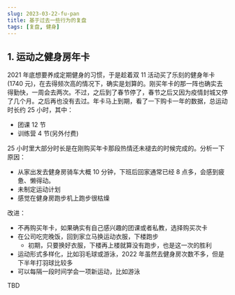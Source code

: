 ```yaml
---
slug: 2023-03-22-fu-pan
title: 基于过去一些行为的复盘
tags: [复盘, 健身]
---
```


## 1. 运动之健身房年卡

2021 年底想要养成定期健身的习惯，于是趁着双 11 活动买了乐刻的健身年卡(1740 元)，在去得频次高的情况下，确实是划算的。刚买年卡的那一阵也确实去得勤快，一周会去两次。不过，之后到了春节停了，春节之后又因为疫情封城又停了几个月。之后再也没有去过。年卡马上到期，看了一下购卡一年的数据，总运动时长约 25 小时，其中：

- 团课 12 节
- 训练营 4 节(另外付费)

25 小时里大部分时长是在刚购买年卡那段热情还未褪去的时候完成的。分析一下原因：

- 从家出发去健身房骑车大概 10 分钟，下班后回家通常已经 8 点多，会感到疲惫、懒得动。
- 未制定运动计划
- 感觉在健身房跑步机上跑步很枯燥

改进：

- 不再购买年卡，如果确实有自己感兴趣的团课或者私教，选择购买次卡
- 在公司吃完晚饭，回到家立马换运动衣服，下楼跑步
  - 初期，只要换好衣服，下楼再上楼就算没有跑步，也是这一次的胜利
- 运动形式多样化，比如羽毛球或游泳，2022 年虽然去健身房次数不多，但是下半年打羽球比较多
- 可以每隔一段时间学会一项新运动，比如游泳

TBD

